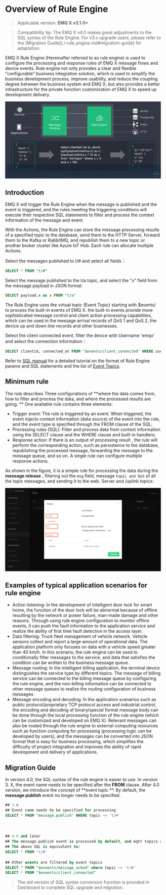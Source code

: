 # Overview of Rule Engine 

> Applicable version: **EMQ X v3.1.0+**

> Compatibility tip: The EMQ X v4.0 makes great adjustments to the SQL syntax of the Rule Engine. For v3.x upgrade users, please refer to the [Migration Guide](./ rule_engine.md#migration-guide) for adaptation.

EMQ X Rule Engine (Hereinafter referred to as rule engine) is used to configure the processing and response rules of EMQ X message flows and device events. Rule engine not only provides a clear and flexible "configurable" business integration solution, which is used to simplify the business development process, improve usability, and reduce the coupling degree between the business system and EMQ X, but also provides a better infrastructure for the private function customization of EMQ X to speed up development delivery.

![image-20190506171815028](../assets/image-20190506171815028.png)


## Introduction

EMQ X will trigger the Rule Engine when the message is published and the event is triggered, and the rules meeting the triggering conditions will execute their respective SQL statements to filter and process the context information of the message and event.

With the Actions, the Rule Engine can store the message processing results of a specified topic to the database, send them to the HTTP Server, forward them to the Kafka or RabbitMQ, and republish them to a new topic or another broker cluster like Azure IoT Hub. Each rule can allocate multiple Actions.

Select the messages published to t/# and select all fields：

```sql
SELECT * FROM "t/#"
```

Select the message published to the t/a topic, and select the "x" field from the message payload in JSON format:

```sql
SELECT payload.x as x FROM "t/a"
```


The Rule Engine uses the virtual topic (Event Topic) starting with $events/ to process the built-in events of EMQ X. the built-in events provide more sophisticated message control and client action processing capabilities, which can be used in the message arrival records of QoS 1 and QoS 2, the device up and down line records and other businesses.

Select the client connected event, filter the device with Username 'emqx' and select the connection information：

```sql
SELECT clientid, connected_at FROM "$events/client_connected" WHERE username = 'emqx'
```

Refer to [SQL manual](./sql.md) for a detailed tutorial on the format of Rule Engine params and SQL statements and the list of [Event Topics](./sql.md#event-topic).

## Minimum rule

The rule describes Three configurations of **where the data comes from, how to filter and process the data, and where the processed results are going. ** One available rule contains three elements:

- Trigger event: The rule is triggered by an event. When triggered, the event injects context information (data source) of the event into the rule, and  the event type is specified through the FROM clause of the SQL;
- Processing rules (SQL): Filter and process data from context information using the SELECT clause and the WHERE clause and built-in handlers;
- Response action: If there is an output of processing result , the rule will perform the corresponding action, such as persistence to the database, republishing the processed message, forwarding the message to the message queue, and so on. A single rule can configure multiple response actions.


As shown in the figure, it is a simple rule for processing the data during the **message release** , filtering out the `msg` field,  message `topic and QoS` of all the topic messages, and sending it to the web. Server and /uplink topics:


![image-20190610112501545](../assets/image-20190610112501545.png)



## Examples of typical application scenarios for rule engine 

- Action listening: In the development of intelligent door lock for smart home, the function of the door lock will be abnormal because of offline resulting by the network or power failure, man-made damage and other reasons. Through using rule engine configuration to monitor offline events, it can push the fault information to the application service and realize the ability of first time fault detection in the access layer.
- Data filtering: Truck fleet management of vehicle network. Vehicle sensors collect and report a large amount of operational data. The application platform only focuses on data with a vehicle speed greater than 40 km/h. In this scenario, the rule engine can be used to conditionally filter messages to the service, and data that satisfies the condition can be written to the  business message queue .
- Message routing: In the intelligent billing application, the terminal device distinguishes the service type by different topics. The message of billing service can be connected to the billing message queue by configuring the rule engine, and the non-billing information can be connected to other message queues to realize the routing configuration of business messages.
- Message encoding and decoding: In the application scenarios such as public protocol/proprietary TCP protocol access and industrial control, the encoding and decoding of binary/special format message body can be done through the local processing function of the rule engine (which can be customized and developed on EMQ X). Relevant messages can also be routed through the rule engine to external computing resources such as function computing for processing (processing logic can be developed by users), and the messages can be converted into JSON format that is easy for business processing, which simplifies the difficulty of project integration and improves the ability of rapid development and delivery of applications.


## Migration Guide

In version 4.0, the SQL syntax of the rule engine is easier to use. In version 3. X, the event name needs to be specified after the **FROM** clause. After 4.0 version, we introduce the concept of **event topic **. By default, the **message publish** event no longer needs to be specified.

```sql
## 3.x
## Event name needs to be specified for processing
SELECT * FROM "message.publish" WHERE topic ~= 't/#'



## 4.0 and later
## The message.publish event is processed by default, and mqtt topics are filtered directly after FROM
## The above SQL is equivalent to:
SELECT * FROM 't/#'

## Other events are filtered by event topics
SELECT * FROM "$evnents/message_acked" where topic ~= 't/#'
SELECT * FROM "$evnents/client_connected"
```

> The old version of SQL syntax conversion function is provided in Dashboard to complete SQL upgrade and migration.
